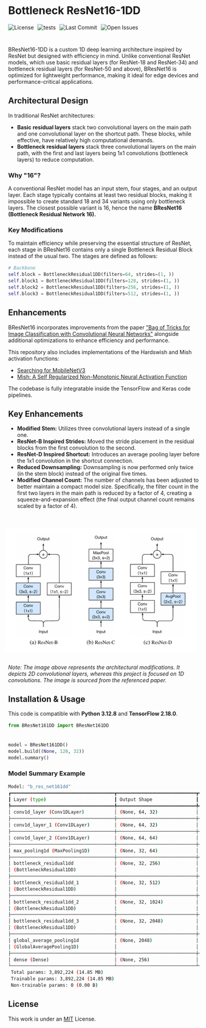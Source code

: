 # Bottleneck ResNet16-1DD
<div style="display: flex; gap: 10px; flex-wrap: wrap; margin-bottom: 10px;">
    <img src="https://img.shields.io/github/license/AliKHaliliT/BResNet16-1DD" alt="License">
    <img src="https://github.com/AliKHaliliT/BResNet16-1DD/actions/workflows/tests.yml/badge.svg" alt="tests">
    <img src="https://img.shields.io/github/last-commit/AliKHaliliT/BResNet16-1DD" alt="Last Commit">
    <img src="https://img.shields.io/github/issues/AliKHaliliT/BResNet16-1DD" alt="Open Issues">
</div>
<br/>

BResNet16-1DD is a custom 1D deep learning architecture inspired by ResNet but designed with efficiency in mind. Unlike conventional ResNet models, which use basic residual layers (for ResNet-18 and ResNet-34) and bottleneck residual layers (for ResNet-50 and above), BResNet16 is optimized for lightweight performance, making it ideal for edge devices and performance-critical applications.

## Architectural Design
In traditional ResNet architectures:
- **Basic residual layers** stack two convolutional layers on the main path and one convolutional layer on the shortcut path. These blocks, while effective, have relatively high computational demands.
- **Bottleneck residual layers** stack three convolutional layers on the main path, with the first and last layers being 1x1 convolutions (bottleneck layers) to reduce computation.

### Why "16"?
A conventional ResNet model has an input stem, four stages, and an output layer. Each stage typically contains at least two residual blocks, making it impossible to create standard 18 and 34 variants using only bottleneck layers. The closest possible variant is 16, hence the name **BResNet16 (Bottleneck Residual Network 16).**

### Key Modifications
To maintain efficiency while preserving the essential structure of ResNet, each stage in BResNet16 contains only a single Bottleneck Residual Block instead of the usual two. The stages are defined as follows:

```python
# Backbone
self.block = BottleneckResidual1DD(filters=64, strides=(1, ))
self.block1 = BottleneckResidual1DD(filters=128, strides=(1, ))
self.block2 = BottleneckResidual1DD(filters=256, strides=(1, ))
self.block3 = BottleneckResidual1DD(filters=512, strides=(1, ))
```

## Enhancements
BResNet16 incorporates improvements from the paper ["Bag of Tricks for Image Classification with Convolutional Neural Networks"](https://arxiv.org/abs/1812.01187) alongside additional optimizations to enhance efficiency and performance.

This repository also includes implementations of the Hardswish and Mish activation functions:

- [Searching for MobileNetV3](https://arxiv.org/abs/1905.02244)
- [Mish: A Self Regularized Non-Monotonic Neural Activation Function](https://arxiv.org/abs/1908.08681)

The codebase is fully integratable inside the TensorFlow and Keras code pipelines.

## Key Enhancements
- **Modified Stem:** Utilizes three convolutional layers instead of a single one.
- **ResNet-B Inspired Strides:** Moved the stride placement in the residual blocks from the first convolution to the second.
- **ResNet-D Inspired Shortcut:** Introduces an average pooling layer before the 1x1 convolution in the shortcut connection.
- **Reduced Downsampling:** Downsampling is now performed only twice (in the stem block) instead of the original five times.
- **Modified Channel Count:** The number of channels has been adjusted to better maintain a compact model size. Specifically, the filter count in the first two layers in the main path is reduced by a factor of 4, creating a squeeze-and-expansion effect (the final output channel count remains scaled by a factor of 4).

<br/>
<br/>
<div align="center" style="display: flex; justify-content: center; align-items: center;">
    <img src="util_resources/readme/enhancments.png" alt="ResNet-C image from the paper" style="margin-right: 16px;">
</div>
<br/>

*Note: The image above represents the architectural modifications. It depicts 2D convolutional layers, whereas this project is focused on 1D convolutions. The image is sourced from the referenced paper.*

## Installation & Usage
This code is compatible with **Python 3.12.8** and **TensorFlow 2.18.0**.

```python
from BResNet161DD import BResNet161DD


model = BResNet161DD()
model.build((None, 128, 32))
model.summary()
```

### Model Summary Example
```bash
Model: "b_res_net161dd"
┏━━━━━━━━━━━━━━━━━━━━━━━━━━━━━━━━━━━━━━┳━━━━━━━━━━━━━━━━━━━━━━━━━━━━━┳━━━━━━━━━━━━━━━━━┓
┃ Layer (type)                         ┃ Output Shape                ┃         Param # ┃
┡━━━━━━━━━━━━━━━━━━━━━━━━━━━━━━━━━━━━━━╇━━━━━━━━━━━━━━━━━━━━━━━━━━━━━╇━━━━━━━━━━━━━━━━━┩
│ conv1d_layer (Conv1DLayer)           │ (None, 64, 32)              │           3,072 │
├──────────────────────────────────────┼─────────────────────────────┼─────────────────┤
│ conv1d_layer_1 (Conv1DLayer)         │ (None, 64, 32)              │           3,072 │
├──────────────────────────────────────┼─────────────────────────────┼─────────────────┤
│ conv1d_layer_2 (Conv1DLayer)         │ (None, 64, 64)              │           6,144 │
├──────────────────────────────────────┼─────────────────────────────┼─────────────────┤
│ max_pooling1d (MaxPooling1D)         │ (None, 32, 64)              │               0 │
├──────────────────────────────────────┼─────────────────────────────┼─────────────────┤
│ bottleneck_residual1dd               │ (None, 32, 256)             │          22,272 │
│ (BottleneckResidual1DD)              │                             │                 │
├──────────────────────────────────────┼─────────────────────────────┼─────────────────┤
│ bottleneck_residual1dd_1             │ (None, 32, 512)             │         158,720 │
│ (BottleneckResidual1DD)              │                             │                 │
├──────────────────────────────────────┼─────────────────────────────┼─────────────────┤
│ bottleneck_residual1dd_2             │ (None, 32, 1024)            │         634,880 │
│ (BottleneckResidual1DD)              │                             │                 │
├──────────────────────────────────────┼─────────────────────────────┼─────────────────┤
│ bottleneck_residual1dd_3             │ (None, 32, 2048)            │       2,539,520 │
│ (BottleneckResidual1DD)              │                             │                 │
├──────────────────────────────────────┼─────────────────────────────┼─────────────────┤
│ global_average_pooling1d             │ (None, 2048)                │               0 │
│ (GlobalAveragePooling1D)             │                             │                 │
├──────────────────────────────────────┼─────────────────────────────┼─────────────────┤
│ dense (Dense)                        │ (None, 256)                 │         524,544 │
└──────────────────────────────────────┴─────────────────────────────┴─────────────────┘
 Total params: 3,892,224 (14.85 MB)
 Trainable params: 3,892,224 (14.85 MB)
 Non-trainable params: 0 (0.00 B)
```

## License
This work is under an [MIT](https://choosealicense.com/licenses/mit/) License.